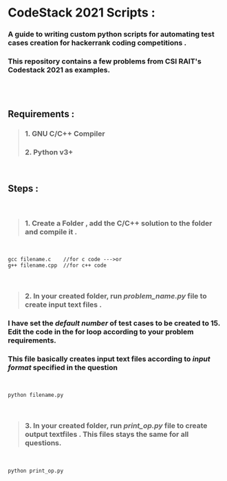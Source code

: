 # CodeStack 2021 Scripts :
### A guide to writing custom python scripts for automating test cases creation for hackerrank coding competitions .
### This repository contains a few problems from CSI RAIT's Codestack 2021 as examples.
<br /><br />

## Requirements : 
>### 1. GNU C/C++ Compiler
>### 2. Python v3+

<br>

## Steps :

<br />

>### 1. Create a Folder , add the C/C++ solution to the folder and compile it . 
<br>

```
gcc filename.c    //for c code --->or
g++ filename.cpp  //for c++ code
```
<br>

>### 2. In your created folder, run *problem_name.py* file to create input text files . 
### I have set the *default number* of test cases to be created to 15. Edit the code in the for loop according to your problem requirements.
### This file basically creates input text files according to *input format* specified in the question
<br>

```
python filename.py
```

<br>

>### 3. In your created folder, run *print_op.py* file to create output textfiles . This files stays the same for all questions.
<br>

```
python print_op.py
```

